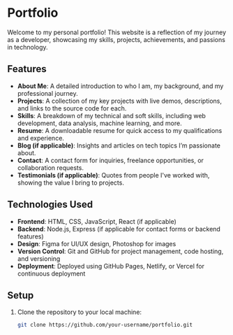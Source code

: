 
# Portfolio

Welcome to my personal portfolio! This website is a reflection of my journey as a developer, showcasing my skills, projects, achievements, and passions in technology.

## Features
- **About Me**: A detailed introduction to who I am, my background, and my professional journey.
- **Projects**: A collection of my key projects with live demos, descriptions, and links to the source code for each.
- **Skills**: A breakdown of my technical and soft skills, including web development, data analysis, machine learning, and more.
- **Resume**: A downloadable resume for quick access to my qualifications and experience.
- **Blog (if applicable)**: Insights and articles on tech topics I’m passionate about.
- **Contact**: A contact form for inquiries, freelance opportunities, or collaboration requests.
- **Testimonials (if applicable)**: Quotes from people I've worked with, showing the value I bring to projects.

## Technologies Used
- **Frontend**: HTML, CSS, JavaScript, React (if applicable)
- **Backend**: Node.js, Express (if applicable for contact forms or backend features)
- **Design**: Figma for UI/UX design, Photoshop for images
- **Version Control**: Git and GitHub for project management, code hosting, and versioning
- **Deployment**: Deployed using GitHub Pages, Netlify, or Vercel for continuous deployment

## Setup
1. Clone the repository to your local machine:
   ```bash
   git clone https://github.com/your-username/portfolio.git


 
